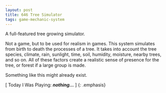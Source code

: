 ```yaml
---
layout: post
title: 646 Tree Simulator
tags: game-mechanic-system
---
```

A full-featured tree growing simulator.

Not a game, but to be used for realism in games.  This system simulates from birth to death the processes of a tree.  It takes into account the tree species, climate, rain, sunlight, time, soil, humidity, moisture, nearby trees, and so on.  All of these factors create a realistic sense of presence for the tree, or forest if a large group is made.

Something like this might already exist.

[ Today I Was Playing: ***nothing...*** ]
{: .emphasis}